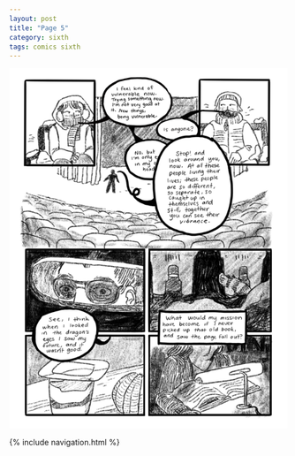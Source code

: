 ```yaml
---
layout: post
title: "Page 5"
category: sixth
tags: comics sixth
---
```


![Cover](/assets/sixthtransition/5.png)

{% include navigation.html %}
